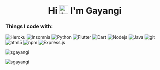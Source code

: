 <h1 align="center">Hi <img src="https://user-images.githubusercontent.com/1303154/88677602-1635ba80-d120-11ea-84d8-d263ba5fc3c0.gif" width="28px" alt="hi"> I'm Gayangi</h1>

<h3>Things I code with: </h3>
<p>
  <img alt="Heroku" src="https://img.shields.io/badge/-Heroku-430098?style=flat-square&logo=heroku&logoColor=white" />
  <img alt="Insomnia" src="https://img.shields.io/badge/-Insomnia-5849BE?style=flat-square&logo=insomnia&logoColor=white" />
  <img alt="Python" src="https://img.shields.io/badge/python-%2314354C.svg?style=flat-square&logo=python&logoColor=white"/>
  <img alt="Flutter" src="https://img.shields.io/badge/Flutter-%2302569B.svg?style=flat-square&logo=Flutter&logoColor=white" />
  <img alt="Dart" src="https://img.shields.io/badge/-Dart-00cbb2?style=flat-square&logo=Dart&logoColor=white" />
  <img alt="Nodejs" src="https://img.shields.io/badge/-Nodejs-43853d?style=flat-square&logo=Node.js&logoColor=white" />
  <img alt="Java" src="https://img.shields.io/badge/java-%23ED8B00.svg?style=flat-square&logo=java&logoColor=white"/>
  <img alt="git" src="https://img.shields.io/badge/-Git-F05032?style=flat-square&logo=git&logoColor=white" />
  <img alt="html5" src="https://img.shields.io/badge/-HTML5-E34F26?style=flat-square&logo=html5&logoColor=white" />
  <img alt="npm" src="https://img.shields.io/badge/-NPM-CB3837?style=flat-square&logo=npm&logoColor=white" />
  <img alt="Express.js" src="https://img.shields.io/badge/express.js-%23404d59.svg?style=flat-square&logo=express&logoColor=%2361DAFB"/>
  
</p>
<p><img align="center" src="https://github-readme-stats.vercel.app/api?username=sgayangi&count_private=true&hide=stars&show_icons=true&theme=dark" alt="sgayangi" /></p>

<p><img align="center" src="https://readmestats.herokuapp.com/?user=sgayangi&theme=dark" alt="sgayangi" /></p>

